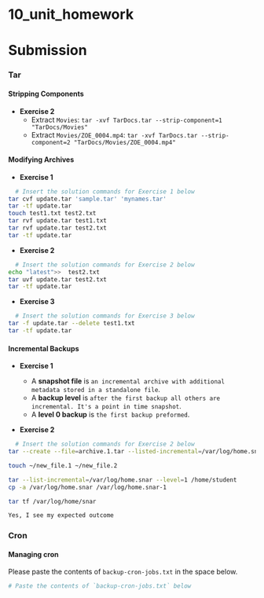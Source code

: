 # 10_unit_homework
# Submission

### Tar
#### Stripping Components
- **Exercise 2**
  - Extract `Movies`: `tar -xvf TarDocs.tar --strip-component=1 "TarDocs/Movies"`
  - Extract `Movies/ZOE_0004.mp4`: `tar -xvf TarDocs.tar --strip-component=2 "TarDocs/Movies/ZOE_0004.mp4"`

#### Modifying Archives
- **Exercise 1**

```bash
  # Insert the solution commands for Exercise 1 below
tar cvf update.tar 'sample.tar' 'mynames.tar'
tar -tf update.tar
touch test1.txt test2.txt
tar rvf update.tar test1.txt
tar rvf update.tar test2.txt
tar -tf update.tar
```

- **Exercise 2**

```bash
  # Insert the solution commands for Exercise 2 below
echo "latest">>  test2.txt
tar uvf update.tar test2.txt
tar -tf update.tar

```

- **Exercise 3**

```bash
  # Insert the solution commands for Exercise 3 below
tar -f update.tar --delete test1.txt
tar -tf update.tar
```

#### Incremental Backups
- **Exercise 1**
  - A **snapshot file** is `an incremental archive with additional metadata stored in a standalone file`.
  - A **backup level** is `after the first backup all others are incremental. It's a point in time snapshot`.
  - A **level 0 backup** is `the first backup preformed`.

- **Exercise 2**

```bash
  # Insert the solution commands for Exercise 2 below
tar --create --file=archive.1.tar --listed-incremental=/var/log/home.snar --level=0 /home/student

touch ~/new_file.1 ~/new_file.2

tar --list-incremental=/var/log/home.snar --level=1 /home/student
cp -a /var/log/home.snar /var/log/home.snar-1

tar tf /var/log/home/snar

Yes, I see my expected outcome

```

### Cron
#### Managing cron
Please paste the contents of `backup-cron-jobs.txt` in the space below.

  ```bash
  # Paste the contents of `backup-cron-jobs.txt` below
  ```